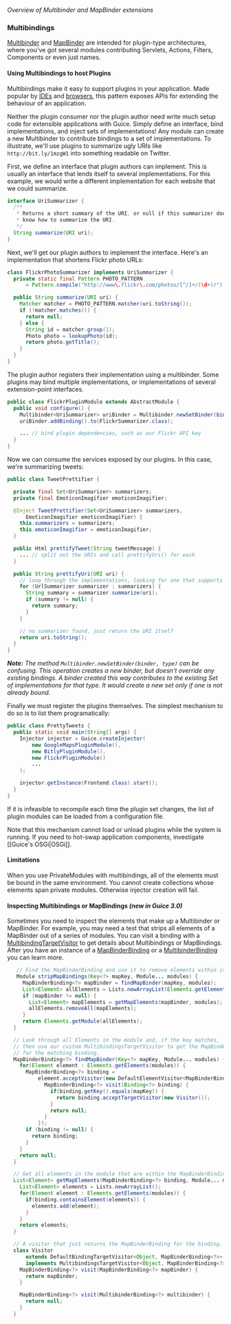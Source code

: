 _Overview of Multibinder and MapBinder extensions_
### Multibindings
[Multibinder](http://google.github.io/guice/api-docs/latest/javadoc/com/google/inject/multibindings/Multibinder.html) and [MapBinder](http://google.github.io/guice/api-docs/latest/javadoc/com/google/inject/multibindings/MapBinder.html) are intended for plugin-type architectures, where you've got several modules contributing Servlets, Actions, Filters, Components or even just names. 

#### Using Multibindings to host Plugins
Multibindings make it easy to support plugins in your application. Made popular by [IDEs](http://www.eclipseplugincentral.com) and [browsers](https://addons.mozilla.org/en-US/firefox/), this pattern exposes APIs for extending the behaviour of an application.

Neither the plugin consumer nor the plugin author need write much setup code for extensible applications with Guice. Simply define an interface, bind implementations, and inject sets of implementations! Any module can create a new Multibinder to contribute bindings to a set of implementations.  To illustrate, we'll use plugins to summarize ugly URIs like `http://bit.ly/1mzgW1` into something readable on Twitter.

First, we define an interface that plugin authors can implement. This is usually an interface that lends itself to several implementations. For this example, we would write a different implementation for each website that we could summarize.
```java
interface UriSummarizer {
  /** 
   * Returns a short summary of the URI, or null if this summarizer doesn't
   * know how to summarize the URI.
   */
  String summarize(URI uri);
}
```

Next, we'll get our plugin authors to implement the interface. Here's an implementation that shortens Flickr photo URLs:
```java
class FlickrPhotoSummarizer implements UriSummarizer {
  private static final Pattern PHOTO_PATTERN
      = Pattern.compile("http://www\.flickr\.com/photos/[^/]+/(\d+)/");

  public String summarize(URI uri) {
    Matcher matcher = PHOTO_PATTERN.matcher(uri.toString());
    if (!matcher.matches()) {
      return null;
    } else {
      String id = matcher.group(1);
      Photo photo = lookupPhoto(id);
      return photo.getTitle();
    }
  }
}
```

The plugin author registers their implementation using a multibinder. Some plugins may bind multiple implementations, or implementations of several extension-point interfaces.
```java
public class FlickrPluginModule extends AbstractModule {
  public void configure() {
    Multibinder<UriSummarizer> uriBinder = Multibinder.newSetBinder(binder(), UriSummarizer.class);
    uriBinder.addBinding().to(FlickrSummarizer.class);

    ... // bind plugin dependencies, such as our Flickr API key
  }
}
```

Now we can consume the services exposed by our plugins. In this case, we're summarizing tweets:
```java
public class TweetPrettifier {

  private final Set<UriSummarizer> summarizers;
  private final EmoticonImagifier emoticonImagifier;

  @Inject TweetPrettifier(Set<UriSummarizer> summarizers,
      EmoticonImagifier emoticonImagifier) {
    this.summarizers = summarizers;
    this.emoticonImagifier = emoticonImagifier;
  }

  public Html prettifyTweet(String tweetMessage) {
    ... // split out the URIs and call prettifyUri() for each
  }

  public String prettifyUri(URI uri) {
    // loop through the implementations, looking for one that supports this URI
    for (UrlSummarizer summarizer : summarizers) {
      String summary = summarizer.summarize(uri);
      if (summary != null) {
        return summary;
      }
    }

    // no summarizer found, just return the URI itself
    return uri.toString();
  }
}
```

_**Note:** The method `Multibinder.newSetBinder(binder, type)` can be confusing.  This operation creates a new binder, but doesn't override any existing bindings.  A binder created this way contributes to the existing Set of implementations for that type.  It would create a new set only if one is not already bound._


Finally we must register the plugins themselves. The simplest mechanism to do so is to list them programatically:
```java
public class PrettyTweets {
  public static void main(String[] args) {
    Injector injector = Guice.createInjector(
        new GoogleMapsPluginModule(),
        new BitlyPluginModule(),
        new FlickrPluginModule()
        ...
    );

    injector.getInstance(Frontend.class).start();
  }
}
```
If it is infeasible to recompile each time the plugin set changes, the list of plugin modules can be loaded from a configuration file.

Note that this mechanism cannot load or unload plugins while the system is running. If you need to hot-swap application components, investigate [[Guice's OSGi|OSGi]].

#### Limitations
When you use PrivateModules with multibindings, all of the elements must be bound in the same environment. You cannot create collections whose elements span private modules. Otherwise injector creation will fail.

#### Inspecting Multibindings or MapBindings _(new in Guice 3.0)_
Sometimes you need to inspect the elements that make up a Multibinder or MapBinder.  For example, you may need a test that strips all elements of a MapBinder out of a series of modules.  You can visit a binding with a [MultibindingTargetVisitor](http://google.github.io/guice/api-docs/latest/javadoc/com/google/inject/multibindings/MultibindingsTargetVisitor.html) to get details about Multibindings or MapBindings.  After you have an instance of a [MapBinderBinding](http://google.github.io/guice/api-docs/latest/javadoc/com/google/inject/multibindings/MapBinderBinding.html) or a [MultibinderBinding](http://google.github.io/guice/api-docs/latest/javadoc/com/google/inject/multibindings/MultibinderBinding.html) you can learn more.

```java
   // Find the MapBinderBinding and use it to remove elements within it.
   Module stripMapBindings(Key<?> mapKey, Module... modules) {
     MapBinderBinding<?> mapBinder = findMapBinder(mapKey, modules);
     List<Element> allElements = Lists.newArrayList(Elements.getElements(modules));
     if (mapBinder != null) {
       List<Element> mapElements = getMapElements(mapBinder, modules);
       allElements.removeAll(mapElements);
     }
     return Elements.getModule(allElements);
  }

  // Look through all Elements in the module and, if the key matches,
  // then use our custom MultibindingsTargetVisitor to get the MapBinderBinding
  // for the matching binding.
  MapBinderBinding<?> findMapBinder(Key<?> mapKey, Module... modules) {
    for(Element element : Elements.getElements(modules)) {
      MapBinderBinding<?> binding =
          element.acceptVisitor(new DefaultElementVisitor<MapBinderBinding<?>>() {
            MapBinderBinding<?> visit(Binding<?> binding) {
              if(binding.getKey().equals(mapKey)) {
                return binding.acceptTargetVisitor(new Visitor());
              }
              return null;
            }
          });
      if (binding != null) {
        return binding;
      }
    }
    return null;
  }

  // Get all elements in the module that are within the MapBinderBinding.
  List<Element> getMapElements(MapBinderBinding<?> binding, Module... modules) {
    List<Element> elements = Lists.newArrayList();
    for(Element element : Elements.getElements(modules)) {
      if(binding.containsElement(elements)) {
        elements.add(element);
      }
    }
    return elements;
  }

  // A visitor that just returns the MapBinderBinding for the binding.
  class Visitor
      extends DefaultBindingTargetVisitor<Object, MapBinderBinding<?>>
      implements MultibindingsTargetVisitor<Object, MapBinderBinding<?>> {
    MapBinderBinding<?> visit(MapBinderBinding<?> mapBinder) {
      return mapBinder;
    }

    MapBinderBinding<?> visit(MultibinderBinding<?> multibinder) {
      return null;
    }
  }
```
